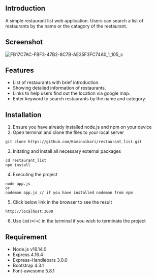 ## Introduction

A simple restaurant list web application. Users can search a list of restaurants by the name or the catagory of the restaurant.

## Screenshot

![FB17C7AC-FBF3-47B2-8C7B-AE35F3FC74A0_1_105_c](https://user-images.githubusercontent.com/55652178/155599850-a6752066-6978-4b96-b713-67f7bcc80f0a.jpeg)


## Features
* List of restaurants with brief introduction.
* Showing detailed information of restaurants.
* Links to help users find out the location via google map.
* Enter keyword to search restaurants by the name and category.

## Installation
1. Ensure you have already installed node.js and npm on your device
2. Open terminal and clone the files to your local server

```
git clone https://github.com/Kaminoikari/restaurant_list.git
```
3. Initating and install all necessary external packages


```
cd restaurant_list
npm install
```
4. Executing the project

```
node app.js
or
nodemon app.js // if you have installed nodemon from npm
```

5. Click below link in the browser to see the result

```
http://localhost:3000
```

6. Use ```Cmd(⌘)+C``` in the terminal if you wish to terminate the project

## Requirement
* Node.js v16.14.0
* Express 4.16.4
* Express-Handlebars 3.0.0
* Bootstrap 4.3.1
* Font-awesome 5.8.1

